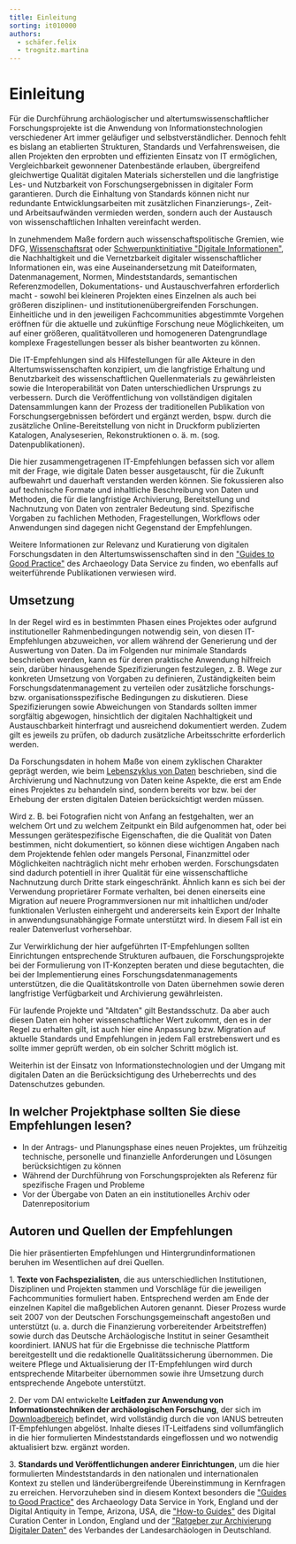 ```yaml
---
title: Einleitung
sorting: it010000
authors:
  - schäfer.felix
  - trognitz.martina
---
```


# Einleitung

Für die Durchführung archäologischer und altertumswissenschaftlicher Forschungsprojekte ist die Anwendung von Informationstechnologien verschiedener Art immer geläufiger und selbstverständlicher. Dennoch fehlt es bislang an etablierten Strukturen, Standards und Verfahrensweisen, die allen Projekten den erprobten und effizienten Einsatz von IT ermöglichen, Vergleichbarkeit gewonnener Datenbestände erlauben, übergreifend gleichwertige Qualität digitalen Materials sicherstellen und die langfristige Les- und Nutzbarkeit von Forschungsergebnissen in digitaler Form garantieren. Durch die Einhaltung von Standards können nicht nur redundante Entwicklungsarbeiten mit zusätzlichen Finanzierungs-, Zeit- und Arbeitsaufwänden vermieden werden, sondern auch der Austausch von wissenschaftlichen Inhalten vereinfacht werden.

In zunehmendem Maße fordern auch wissenschaftspolitische Gremien, wie DFG, [Wissenschaftsrat](http://www.wissenschaftsrat.de/download/archiv/2359-12.pdf) oder [Schwerpunktinitiative "Digitale Informationen"](http://www.allianzinitiative.de), die Nachhaltigkeit und die Vernetzbarkeit digitaler wissenschaftlicher Informationen ein, was eine Auseinandersetzung mit Dateiformaten, Datenmanagement, Normen, Mindeststandards, semantischen Referenzmodellen, Dokumentations- und Austauschverfahren erforderlich macht - sowohl bei kleineren Projekten eines Einzelnen als auch bei größeren disziplinen- und institutionenübergreifenden Forschungen. Einheitliche und in den jeweiligen Fachcommunities abgestimmte Vorgehen eröffnen für die aktuelle und zukünftige Forschung neue Möglichkeiten, um auf einer größeren, qualitätvolleren und homogeneren Datengrundlage komplexe Fragestellungen besser als bisher beantworten zu können.

Die IT-Empfehlungen sind als Hilfestellungen für alle Akteure in den Altertumswissenschaften konzipiert, um die langfristige Erhaltung und Benutzbarkeit des wissenschaftlichen Quellenmaterials zu gewährleisten sowie die Interoperabilität von Daten unterschiedlichen Ursprungs zu verbessern. Durch die Veröffentlichung von vollständigen digitalen Datensammlungen kann der Prozess der traditionellen Publikation von Forschungsergebnissen befördert und ergänzt werden, bspw. durch die zusätzliche Online-Bereitstellung von nicht in Druckform publizierten Katalogen, Analyseserien, Rekonstruktionen o. ä. m. (sog. Datenpublikationen).

Die hier zusammengetragenen IT-Empfehlungen befassen sich vor allem mit der Frage, wie digitale Daten besser ausgetauscht, für die Zukunft aufbewahrt und dauerhaft verstanden werden können. Sie fokussieren also auf technische Formate und inhaltliche Beschreibung von Daten und Methoden, die für die langfristige Archivierung, Bereitstellung und Nachnutzung von Daten von zentraler Bedeutung sind. Spezifische Vorgaben zu fachlichen Methoden, Fragestellungen, Workflows oder Anwendungen sind dagegen nicht Gegenstand der Empfehlungen.

Weitere Informationen zur Relevanz und Kuratierung von digitalen Forschungsdaten in den Altertumswissenschaften sind in den ["Guides to Good Practice"](http://guides.archaeologydataservice.ac.uk/g2gp/GuideAim) des Archaeology Data Service zu finden, wo ebenfalls auf weiterführende Publikationen verwiesen wird.

## Umsetzung

In der Regel wird es in bestimmten Phasen eines Projektes oder aufgrund institutioneller Rahmenbedingungen notwendig sein, von diesen IT-Empfehlungen abzuweichen, vor allem während der Generierung und der Auswertung von Daten. Da im Folgenden nur minimale Standards beschrieben werden, kann es für deren praktische Anwendung hilfreich sein, darüber hinausgehende Spezifizierungen festzulegen, z. B. Wege zur konkreten Umsetzung von Vorgaben zu definieren, Zuständigkeiten beim Forschungsdatenmanagement zu verteilen oder zusätzliche forschungs- bzw. organisationsspezifische Bedingungen zu diskutieren. Diese Spezifizierungen sowie Abweichungen von Standards sollten immer sorgfältig abgewogen, hinsichtlich der digitalen Nachhaltigkeit und Austauschbarkeit hinterfragt und ausreichend dokumentiert werden. Zudem gilt es jeweils zu prüfen, ob dadurch zusätzliche Arbeitsschritte erforderlich werden.

Da Forschungsdaten in hohem Maße von einem zyklischen Charakter geprägt werden, wie beim [Lebenszyklus von Daten](https://ianus-fdz.de/it-empfehlungen/einleitung/lebenszyklus/) beschrieben, sind die Archivierung und Nachnutzung von Daten keine Aspekte, die erst am Ende eines Projektes zu behandeln sind, sondern bereits vor bzw. bei der Erhebung der ersten digitalen Dateien berücksichtigt werden müssen.

Wird z. B. bei Fotografien nicht von Anfang an festgehalten, wer an welchem Ort und zu welchem Zeitpunkt ein Bild aufgenommen hat, oder bei Messungen gerätespezifische Eigenschaften, die die Qualität von Daten bestimmen, nicht dokumentiert, so können diese wichtigen Angaben nach dem Projektende fehlen oder mangels Personal, Finanzmittel oder Möglichkeiten nachträglich nicht mehr erhoben werden. Forschungsdaten sind dadurch potentiell in ihrer Qualität für eine wissenschaftliche Nachnutzung durch Dritte stark eingeschränkt. Ähnlich kann es sich bei der Verwendung proprietärer Formate verhalten, bei denen einerseits eine Migration auf neuere Programmversionen nur mit inhaltlichen und/oder funktionalen Verlusten einhergeht und andererseits kein Export der Inhalte in anwendungsunabhängige Formate unterstützt wird. In diesem Fall ist ein realer Datenverlust vorhersehbar.

Zur Verwirklichung der hier aufgeführten IT-Empfehlungen sollten Einrichtungen entsprechende Strukturen aufbauen, die Forschungsprojekte bei der Formulierung von IT-Konzepten beraten und diese begutachten, die bei der Implementierung eines Forschungsdatenmanagements unterstützen, die die Qualitätskontrolle von Daten übernehmen sowie deren langfristige Verfügbarkeit und Archivierung gewährleisten.

Für laufende Projekte und "Altdaten" gilt Bestandsschutz. Da aber auch diesen Daten ein hoher wissenschaftlicher Wert zukommt, den es in der Regel zu erhalten gilt, ist auch hier eine Anpassung bzw. Migration auf aktuelle Standards und Empfehlungen in jedem Fall erstrebenswert und es sollte immer geprüft werden, ob ein solcher Schritt möglich ist.

Weiterhin ist der Einsatz von Informationstechnologien und der Umgang mit digitalen Daten an die Berücksichtigung des Urheberrechts und des Datenschutzes gebunden.

## In welcher Projektphase sollten Sie diese Empfehlungen lesen?

- In der Antrags- und Planungsphase eines neuen Projektes, um frühzeitig technische, personelle und finanzielle Anforderungen und Lösungen berücksichtigen zu können
- Während der Durchführung von Forschungsprojekten als Referenz für spezifische Fragen und Probleme
- Vor der Übergabe von Daten an ein institutionelles Archiv oder Datenrepositorium

## Autoren und Quellen der Empfehlungen

Die hier präsentierten Empfehlungen und Hintergrundinformationen beruhen im Wesentlichen auf drei Quellen.

1\. **Texte von Fachspezialisten**, die aus unterschiedlichen Institutionen, Disziplinen und Projekten stammen und Vorschläge für die jeweiligen Fachcommunities formuliert haben. Entsprechend werden am Ende der einzelnen Kapitel die maßgeblichen Autoren genannt. Dieser Prozess wurde seit 2007 von der Deutschen Forschungsgemeinschaft angestoßen und unterstützt (u. a. durch die Finanzierung vorbereitender Arbeitstreffen) sowie durch das Deutsche Archäologische Institut in seiner Gesamtheit koordiniert. IANUS hat für die Ergebnisse die technische Plattform bereitgestellt und die redaktionelle Qualitätssicherung übernommen. Die weitere Pflege und Aktualisierung der IT-Empfehlungen wird durch entsprechende Mitarbeiter übernommen sowie ihre Umsetzung durch entsprechende Angebote unterstützt.

2\. Der vom DAI entwickelte **Leitfaden zur Anwendung von Informationstechniken der archäologischen Forschung**, der sich im [Downloadbereich](https://ianus-fdz.de/it-empfehlungen/downloadbereich/) befindet, wird vollständig durch die von IANUS betreuten IT-Empfehlungen abgelöst. Inhalte dieses IT-Leitfadens sind vollumfänglich in die hier formulierten Mindeststandards eingeflossen und wo notwendig aktualisiert bzw. ergänzt worden.

3\. **Standards und Veröffentlichungen anderer Einrichtungen**, um die hier formulierten Mindeststandards in den nationalen und internationalen Kontext zu stellen und länderübergreifende Übereinstimmung in Kernfragen zu erreichen. Hervorzuheben sind in diesem Kontext besonders die ["Guides to Good Practice"](http://guides.archaeologydataservice.ac.uk/g2gp/Main) des Archaeology Data Service in York, England und der Digital Antiquity in Tempe, Arizona, USA, die ["How-to Guides"](http://www.dcc.ac.uk/resources/how-guides) des Digital Curation Center in London, England und der ["Ratgeber zur Archivierung Digitaler Daten"](https://www.landesarchaeologien.de/fileadmin/mediamanager/004-Kommissionen/Archaeologie-und-Informationssysteme/Archivierung/Ratgeber_Archivierung_V1.0.pdf) des Verbandes der Landesarchäologen in Deutschland.
